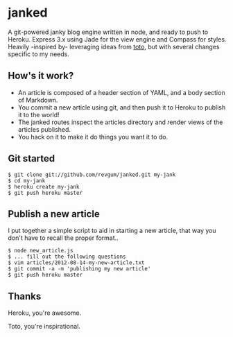 janked
======

A git-powered janky blog engine written in node, and ready to push to Heroku. Express 3.x using Jade for the view engine and Compass for styles. Heavily -inspired by- leveraging ideas from [toto](https://github.com/cloudhead/toto), but with several changes specific to my needs. 

How's it work?
--------------
- An article is composed of a header section of YAML, and a body section of Markdown.
- You commit a new article using git, and then push it to Heroku to publish it to the world!
- The janked routes inspect the articles directory and render views of the articles published.
- You hack on it to make it do things you want it to do.

Git started
-----------
    $ git clone git://github.com/revgum/janked.git my-jank
    $ cd my-jank
    $ heroku create my-jank
    $ git push heroku master

Publish a new article
---------------------
I put together a simple script to aid in starting a new article, that way you don't have to recall the proper format.. 

    $ node new_article.js
    $ ... fill out the following questions
    $ vim articles/2012-08-14-my-new-article.txt
    $ git commit -a -m 'publishing my new article'
    $ git push heroku master

Thanks
------
Heroku, you're awesome.

Toto, you're inspirational.